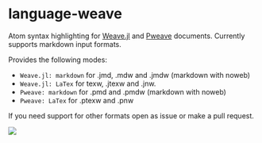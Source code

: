 
# language-weave

Atom syntax highlighting for [Weave.jl](http://weavejl.mpastell.com) and
[Pweave](http://mpastell.com/pweave) documents. Currently supports markdown
input formats.

Provides the following modes:
  - `Weave.jl: markdown` for .jmd, .mdw and .jmdw (markdown with noweb)
  - `Weave.jl: LaTex` for  texw, .jtexw and .jnw.
  - `Pweave: markdown` for .pmd and .pmdw (markdown with noweb)
  - `Pweave: LaTex` for .ptexw and .pnw

If you need support for other formats open as issue or make a pull request.

![](http://mpastell.com/images/language-weave.png)
